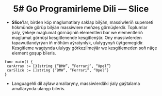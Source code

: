 # <div align="center">5# Go Programirleme Dili — Slice </div>

- <strong>Slice</strong>'lar, birden köp maglumatlary saklap bilýän, massiwleriň superseti hökmünde görüp bilýän massiwlere meňzeş görnüşlerdir. Toplumlar ýaly, ýekeje maglumat görnüşiniň elementleri bar we elementleriň maglumat görnüşi kesgitlenende kesgitlenýär. Ony massiwlerden tapawutlandyrýan iň möhüm aýratynlyk, ululygynyň üýtgemegidir. Kesgitleme wagtynda ululygy görkezilmeýär we kesgitlemeden soň näçe element goşup bileris.

```
func main() {
 carArray := [3]string {“BMW”, “Ferrari”, “Opel”}
 carSlice := []string {“BMW”, “Ferrari”, “Opel”}
}
```

- Languagehli dil aýlaw amallaryny, massiwlerdäki ýaly gaýtalama amallarynda ulanyp bileris.
